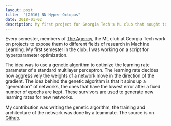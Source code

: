 ```yaml
---
layout: post
title:  "[2016] NN-Hyper-Octopus"
date: 2018-01-02 
description: My first project for Georgia Tech's ML club that sought to find the best learning rate given a network and data
---
```

Every semester, members of <a href="https://gtagency.github.io">The Agency</a>, the ML club at Georgia Tech work on projects to expose them to different fields of research in Machine Learning. My first semester in the club, I was working on a script for hyperparameter optimization. 

The idea was to use a genetic algorithm to optimize the learning rate parameter of a standard multilayer perceptron.  The learning rate decides how aggressively the weights of a network move in the direction of the gradient. The idea behind the genetic algorithm is that it spins up a "generation" of networks, the ones that have the lowest error after a fixed number of epochs are kept. These survivors are used to generate new learning rates for new networks. 

My contribution was writing the genetic algorithm, the training and architecture of the network was done by a teammate. The source is on <a href="https://github.com/gtagency/nn-hyper-octopus" target="_blank">Github</a>.
